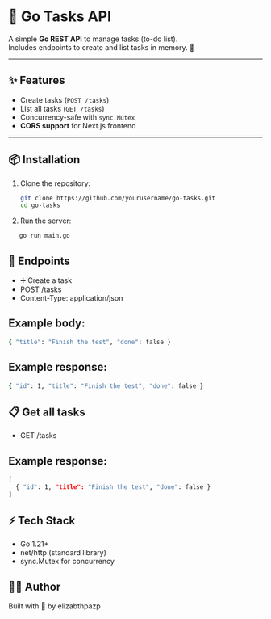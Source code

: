 # 📝 Go Tasks API

A simple **Go REST API** to manage tasks (to-do list).  
Includes endpoints to create and list tasks in memory. 🚀

---

## ✨ Features
- Create tasks (`POST /tasks`)
- List all tasks (`GET /tasks`)
- Concurrency-safe with `sync.Mutex`
- **CORS support** for Next.js frontend

---

## 📦 Installation

1. Clone the repository:
   ```bash
   git clone https://github.com/yourusername/go-tasks.git
   cd go-tasks
   ```

2. Run the server:
```bash
   go run main.go
 ```

## 📡 Endpoints
- ➕ Create a task
- POST /tasks
- Content-Type: application/json

## Example body:

```bash
{ "title": "Finish the test", "done": false }
```

## Example response:

```bash
{ "id": 1, "title": "Finish the test", "done": false }
```
## 📋 Get all tasks

- GET /tasks

## Example response:
```bash
[
  { "id": 1, "title": "Finish the test", "done": false }
]
```

## ⚡ Tech Stack

- Go 1.21+
- net/http (standard library)
- sync.Mutex for concurrency

## 👩‍💻 Author

Built with 💜 by elizabthpazp